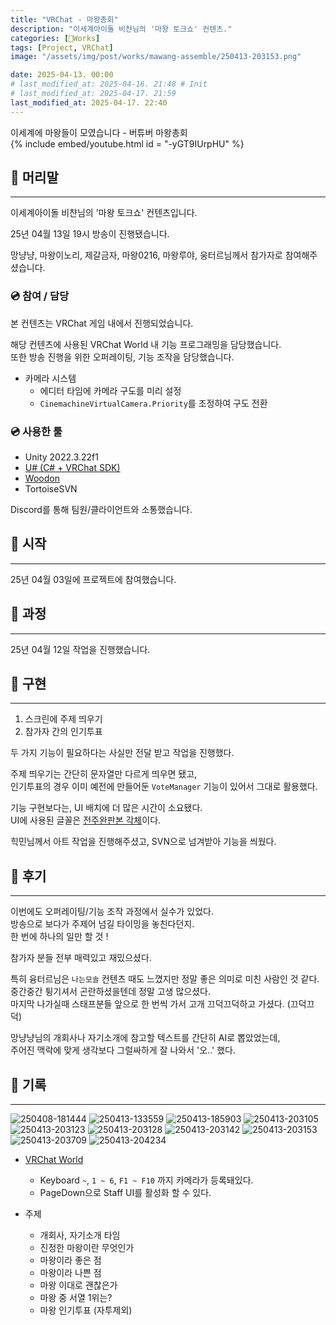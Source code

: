 ```yaml
---
title: "VRChat - 마왕총회"
description: "이세계아이돌 비챤님의 '마왕 토크쇼' 컨텐츠."
categories: [🍇Works]
tags: [Project, VRChat]
image: "/assets/img/post/works/mawang-assemble/250413-203153.png"

date: 2025-04-13. 00:00
# last_modified_at: 2025-04-16. 21:48 # Init
# last_modified_at: 2025-04-17. 21:59
last_modified_at: 2025-04-17. 22:40
---
```


이세계에 마왕들이 모였습니다 - 버튜버 마왕총회  
{% include embed/youtube.html id = "-yGT9IUrpHU" %}

## 📀 머리말

---

이세계아이돌 비챤님의 '마왕 토크쇼' 컨텐츠입니다.  

25년 04월 13일 19시 방송이 진행됐습니다.  

망냥냥, 마왕이노리, 제갈금자, 마왕0216, 마왕루야, 웅터르님께서 참가자로 참여해주셨습니다.  

### 💿 참여 / 담당

본 컨텐츠는 VRChat 게임 내에서 진행되었습니다.  

해당 컨텐츠에 사용된 VRChat World 내 기능 프로그래밍을 담당했습니다.  
또한 방송 진행을 위한 오퍼레이팅, 기능 조작을 담당했습니다.  

- 카메라 시스템
  - 에디터 타임에 카메라 구도를 미리 설정
  - `CinemachineVirtualCamera.Priority`를 조정하여 구도 전환

### 💿 사용한 툴

- Unity 2022.3.22f1
- [U# (C# + VRChat SDK)](https://udonsharp.docs.vrchat.com/)
- [Woodon](https://github.com/wrchat/Woodon)
- TortoiseSVN

Discord를 통해 팀원/클라이언트와 소통했습니다.  

## 📀 시작

---

25년 04월 03일에 프로젝트에 참여했습니다.  

## 📀 과정

---

25년 04월 12일 작업을 진행했습니다.  

## 📀 구현

---

1. 스크린에 주제 띄우기
2. 참가자 간의 인기투표

두 가지 기능이 필요하다는 사실만 전달 받고 작업을 진행했다.  

주제 띄우기는 간단히 문자열만 다르게 띄우면 됐고,  
인기투표의 경우 이미 예전에 만들어둔 `VoteManager` 기능이 있어서 그대로 활용했다.  

기능 구현보다는, UI 배치에 더 많은 시간이 소요됐다.  
UI에 사용된 글꼴은 [전주완판본 각체](https://noonnu.cc/font_page/625)이다.  

힉민님께서 아트 작업을 진행해주셨고, SVN으로 넘겨받아 기능을 씌웠다.  

## 📀 후기

---

이번에도 오퍼레이팅/기능 조작 과정에서 실수가 있었다.  
방송으로 보다가 주제어 넘길 타이밍을 놓친다던지.  
한 번에 하나의 일만 할 것 !  

참가자 분들 전부 매력있고 재밌으셨다.  

특히 융터르님은 `나는모솔` 컨텐츠 때도 느꼈지만 정말 좋은 의미로 미친 사람인 것 같다.  
중간중간 튕기셔서 곤란하셨을텐데 정말 고생 많으셨다.  
마지막 나가실때 스태프분들 앞으로 한 번씩 가서 고개 끄덕끄덕하고 가셨다. (끄덕끄덕)  

망냥냥님의 개회사나 자기소개에 참고할 텍스트를 간단히 AI로 뽑았었는데,  
주어진 맥락에 맞게 생각보다 그럴싸하게 잘 나와서 '오..' 했다.  

## 📀 기록

---

![250408-181444](/assets/img/post/works/mawang-assemble/250408-181444.png)
![250413-133559](/assets/img/post/works/mawang-assemble/250413-133559.png)
![250413-185903](/assets/img/post/works/mawang-assemble/250413-185903.png)
![250413-203105](/assets/img/post/works/mawang-assemble/250413-203105.png)
![250413-203123](/assets/img/post/works/mawang-assemble/250413-203123.png)
![250413-203128](/assets/img/post/works/mawang-assemble/250413-203128.png)
![250413-203142](/assets/img/post/works/mawang-assemble/250413-203142.png)
![250413-203153](/assets/img/post/works/mawang-assemble/250413-203153.png)
![250413-203709](/assets/img/post/works/mawang-assemble/250413-203709.png)
![250413-204234](/assets/img/post/works/mawang-assemble/250413-204234.png)

- [VRChat World](https://vrchat.com/home/world/wrld_8b9325e4-cc81-4f2c-b72c-8f105d67d43f/info)
  - Keyboard `~`, `1 ~ 6`, `F1 ~ F10` 까지 카메라가 등록돼있다.
  - PageDown으로 Staff UI를 활성화 할 수 있다.

- 주제
  - 개회사, 자기소개 타임
  - 진정한 마왕이란 무엇인가
  - 마왕이라 좋은 점
  - 마왕이라 나쁜 점
  - 마왕 이대로 괜찮은가
  - 마왕 중 서열 1위는?
  - 마왕 인기투표 (자투제외)
